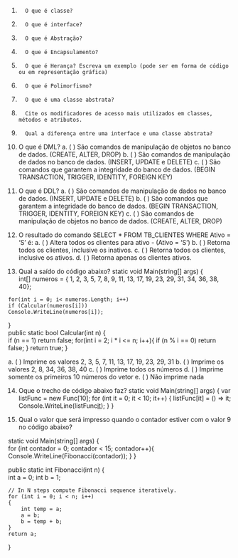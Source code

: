 1.       O que é classe?
	
	
2.       O que é interface? 
	
	
3.       O que é Abstração?
	
	
4.       O que é Encapsulamento?
	
	
5.       O que é Herança? Escreva um exemplo (pode ser em forma de código ou em representação gráfica)
	
	
6.       O que é Polimorfismo?
	
	
7.       O que é uma classe abstrata? 
	
	
8.       Cite os modificadores de acesso mais utilizados em classes, métodos e atributos.
	
	
9.       Qual a diferença entre uma interface e uma classe abstrata?
	
	
10.   O que é DML?
a.      (   )  São comandos de manipulação de objetos no banco de dados. (CREATE, ALTER, DROP)
b.      (   )  São comandos de manipulação de dados no banco de dados. (INSERT, UPDATE e DELETE)
c.      (   )  São comandos que garantem a integridade do banco de dados. (BEGIN TRANSACTION, TRIGGER, IDENTITY, FOREIGN KEY)
	
11.   O que é DDL?
a.      (   )  São comandos de manipulação de dados no banco de dados. (INSERT, UPDATE e DELETE)
b.      (   )  São comandos que garantem a integridade do banco de dados. (BEGIN TRANSACTION, TRIGGER, IDENTITY, FOREIGN KEY)
c.      (   )  São comandos de manipulação de objetos no banco de dados. (CREATE, ALTER, DROP)
	
12.   O resultado do comando SELECT * FROM TB_CLIENTES WHERE Ativo = ‘S’ é:
a.      (   )  Altera todos os clientes para ativo -  (Ativo = ‘S’) 
b.      (   )  Retorna todos os clientes, inclusive os inativos.
c.      (   )  Retorna todos os clientes, inclusive os ativos.
d.      (   )  Retorna apenas os clientes ativos.
	
13.   Qual a saído do código abaixo?
static void Main(string[] args)
{	
	int[] numeros = { 1, 2, 3, 5, 7, 8, 9, 11, 13, 17, 19, 23, 29, 31, 34, 36, 38, 40};
	
	for(int i = 0; i< numeros.Length; i++)
	if (Calcular(numeros[i]))
	Console.WriteLine(numeros[i]);
}	
public static bool Calcular(int n)
{	
	if (n == 1) return false;
	for(int i = 2; i * i <= n; i++){
		if (n % i == 0) return false;
	}
	return true;
}	

a.   (    )  Imprime os valores 2, 3, 5, 7, 11, 13, 17, 19, 23, 29, 31
b.   (    )  Imprime os valores 2, 8, 34, 36, 38, 40
c.   (    )  Imprime todos os números
d.   (    )  Imprime somente os primeiros 10 números do vetor
e.   (    )  Não imprime nada
	
14.   Oque o trecho de código abaixo faz?
	static void Main(string[] args)
	{
		var listFunc = new Func<int>[10];
		for (int it = 0; it < 10; it++)
		{
			listFunc[it] = () => it;
			Console.WriteLine(listFunc[it]());
		}
	}	
		
15.   Qual o valor que será impresso quando o contador estiver com o valor 9 no código abaixo?
	
static void Main(string[] args)
{	
	for (int contador = 0; contador < 15; contador++){
		Console.WriteLine(Fibonacci(contador));
	}
}	


public static int Fibonacci(int n)
{	
	int a = 0;
	int b = 1;
	
	// In N steps compute Fibonacci sequence iteratively.
	for (int i = 0; i < n; i++)
	{
		int temp = a;
		a = b;
		b = temp + b;
	}
	return a;
}	



